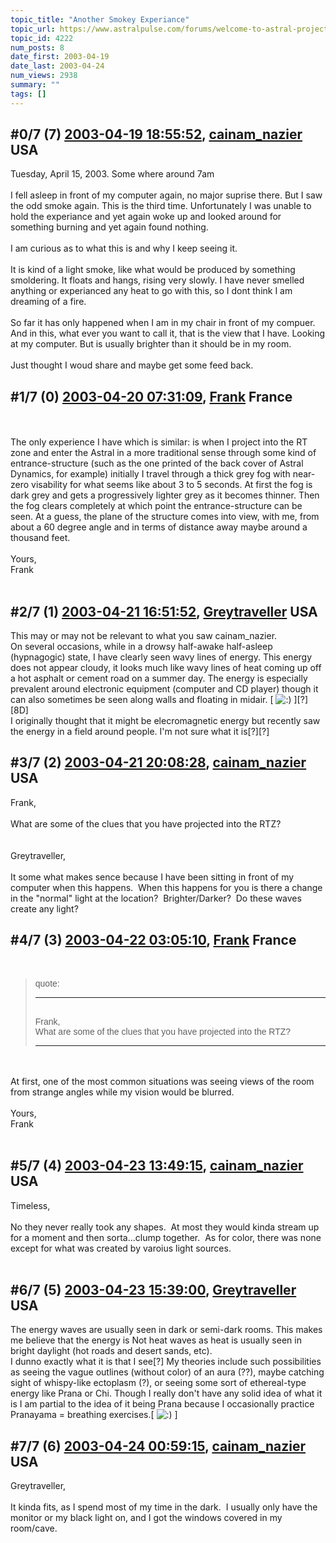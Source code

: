 ```yaml
---
topic_title: "Another Smokey Experiance"
topic_url: https://www.astralpulse.com/forums/welcome-to-astral-projection-experiences!/another-smokey-experiance
topic_id: 4222
num_posts: 8
date_first: 2003-04-19
date_last: 2003-04-24
num_views: 2938
summary: ""
tags: []
---
```


## \#0/7 (7) [2003-04-19 18:55:52](https://www.astralpulse.com/forums/index.php?msg=119931), [cainam_nazier](https://www.astralpulse.com/forums/profile/?u=166) USA ##
<section>
Tuesday, April 15, 2003. Some where around 7am
<br>
<br>
I fell asleep in front of my computer again, no major suprise there. But I saw the odd smoke again. This is the third time. Unfortunately I was unable to hold the experiance and yet again woke up and looked around for something burning and yet again found nothing.
<br>
<br>
I am curious as to what this is and why I keep seeing it.
<br>
<br>
It is kind of a light smoke, like what would be produced by something smoldering. It floats and hangs, rising very slowly. I have never smelled anything or experianced any heat to go with this, so I dont think I am dreaming of a fire.
<br>
<br>
So far it has only happened when I am in my chair in front of my compuer. And in this, what ever you want to call it, that is the view that I have. Looking at my computer. But is usually brighter than it should be in my room.
<br>
<br>
Just thought I woud share and maybe get some feed back.
<br>
</section>

## \#1/7 (0) [2003-04-20 07:31:09](https://www.astralpulse.com/forums/index.php?msg=28522), [Frank](https://www.astralpulse.com/forums/profile/?u=359) France ##
<section>
<br>
<br>
The only experience I have which is similar: is when I project into the RT zone and enter the Astral in a more traditional sense through some kind of entrance-structure (such as the one printed of the back cover of Astral Dynamics, for example) initially I travel through a thick grey fog with near-zero visability for what seems like about 3 to 5 seconds. At first the fog is dark grey and gets a progressively lighter grey as it becomes thinner. Then the fog clears completely at which point the entrance-structure can be seen. At a guess, the plane of the structure comes into view, with me, from about a 60 degree angle and in terms of distance away maybe around a thousand feet.
<br>
<br>
Yours,
<br>
Frank
<br>
<br>
</section>

## \#2/7 (1) [2003-04-21 16:51:52](https://www.astralpulse.com/forums/index.php?msg=28660), [Greytraveller](https://www.astralpulse.com/forums/profile/?u=1734) USA ##
<section>
This may or may not be relevant to what you saw cainam_nazier.
<br>
On several occasions, while in a drowsy half-awake half-asleep (hypnagogic) state, I have clearly seen wavy lines of energy. This energy does not appear cloudy, it looks much like wavy lines of heat coming up off a hot asphalt or cement road on a summer day. The energy is especially prevalent around electronic equipment (computer and CD player) though it can also sometimes be seen along walls and floating in midair. [
<img alt=":)" class="smiley" src="https://www.astralpulse.com/forums/Smileys/fugue/smiley.png" title="Smiley"/>
][?][8D]
<br>
I originally thought that it might be elecromagnetic energy but recently saw the energy in a field around people. I'm not sure what it is[?][?]
</section>

## \#3/7 (2) [2003-04-21 20:08:28](https://www.astralpulse.com/forums/index.php?msg=28675), [cainam_nazier](https://www.astralpulse.com/forums/profile/?u=166) USA ##
<section>
Frank,
<br>
<br>
What are some of the clues that you have projected into the RTZ?
<br>
<br>
<br>
Greytraveller,
<br>
<br>
It some what makes sence because I have been sitting in front of my computer when this happens.  When this happens for you is there a change in the "normal" light at the location?  Brighter/Darker?  Do these waves create any light?
</section>

## \#4/7 (3) [2003-04-22 03:05:10](https://www.astralpulse.com/forums/index.php?msg=28692), [Frank](https://www.astralpulse.com/forums/profile/?u=359) France ##
<section>
<br>
<blockquote id='"quote"'>
 <font face='"Arial"' id='"quote"' size='"1"'>
  quote:
  <hr height='"1"' id='"quote"' noshade=""/>
  <br>
  Frank,
  <br>
  What are some of the clues that you have projected into the RTZ?
  <br>
  <hr height='"1"' id='"quote"' noshade=""/>
 </font>
</blockquote>
<br>
<br>
At first, one of the most common situations was seeing views of the room from strange angles while my vision would be blurred.
<br>
<br>
Yours,
<br>
Frank
<br>
<br>
</section>

## \#5/7 (4) [2003-04-23 13:49:15](https://www.astralpulse.com/forums/index.php?msg=28849), [cainam_nazier](https://www.astralpulse.com/forums/profile/?u=166) USA ##
<section>
Timeless,
<br>
<br>
No they never really took any shapes.  At most they would kinda stream up for a moment and then sorta...clump together.  As for color, there was none except for what was created by varoius light sources.
<br>
<br>
</section>

## \#6/7 (5) [2003-04-23 15:39:00](https://www.astralpulse.com/forums/index.php?msg=28860), [Greytraveller](https://www.astralpulse.com/forums/profile/?u=1734) USA ##
<section>
The energy waves are usually seen in dark or semi-dark rooms. This makes me believe that the energy is Not heat waves as heat is usually seen in bright daylight (hot roads and desert sands, etc).
<br>
I dunno exactly what it is that I see[?] My theories include such possibilities as seeing the vague outlines (without color) of an aura (??), maybe catching sight of whispy-like ectoplasm (?), or seeing some sort of ethereal-type energy like Prana or Chi. Though I really don't have any solid idea of what it is I am partial to the idea of it being Prana because I occasionally practice Pranayama = breathing exercises.[
<img alt=":)" class="smiley" src="https://www.astralpulse.com/forums/Smileys/fugue/smiley.png" title="Smiley"/>
]
</section>

## \#7/7 (6) [2003-04-24 00:59:15](https://www.astralpulse.com/forums/index.php?msg=28908), [cainam_nazier](https://www.astralpulse.com/forums/profile/?u=166) USA ##
<section>
Greytraveller,
<br>
<br>
It kinda fits, as I spend most of my time in the dark.  I usually only have the monitor or my black light on, and I got the windows covered in my room/cave.
<br>
<br>
</section>